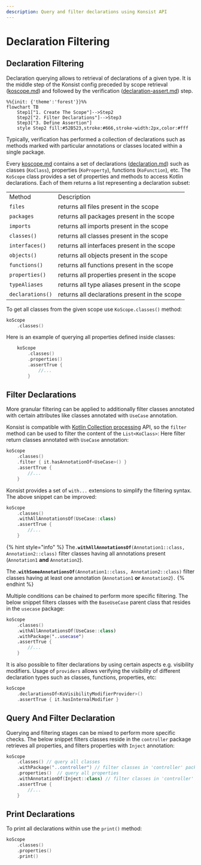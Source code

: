 ```yaml
---
description: Query and filter declarations using Konsist API
---
```


# Declaration Filtering

## Declaration Filtering

Declaration querying allows to retrieval of declarations of a given type. It is the middle step of the Konsist config preceded by scope retrieval ([koscope.md](koscope.md "mention")) and followed by the verification ([declaration-assert.md](declaration-assert.md "mention")) step.

```mermaid
%%{init: {'theme':'forest'}}%%
flowchart TB
    Step1["1. Create The Scope"]-->Step2
    Step2["2. Filter Declarations"]-->Step3
    Step3["3. Define Assertion"]
    style Step2 fill:#52B523,stroke:#666,stroke-width:2px,color:#fff
```

Typically, verification has performed a collection of declarations such as methods marked with particular annotations or classes located within a single package.

Every [koscope.md](koscope.md "mention") contains a set of declarations ([declaration.md](../features/declaration.md "mention")) such as classes (`KoClass`), properties (`KoProperty`), functions (`KoFunction`), etc. The `KoScope` class provides a set of properties and methods to access Kotlin declarations. Each of them returns a list representing a declaration subset:

|                  |                                               |
| ---------------- | --------------------------------------------- |
| Method           | Description                                   |
| `files`          | returns all files present in the scope        |
| `packages`       | returns all packages present in the scope     |
| `imports`        | returns all imports present in the scope      |
| `classes()`      | returns all classes present in the scope      |
| `interfaces()`   | returns all interfaces present in the scope   |
| `objects()`      | returns all objects present in the scope      |
| `functions()`    | returns all functions present in the scope    |
| `properties()`   | returns all properties present in the scope   |
| `typeAliases`    | returns all type aliases present in the scope |
| `declarations()` | returns all declarations present in the scope |

To get all classes from the given scope use `KoScope.classes()` method:

```kotlin
koScope
    .classes()
```

Here is an example of querying all properties defined inside classes:

```kotlin
    koScope
        .classes()
        .properties()
        .assertTrue { 
            //...
        }
```

## Filter Declarations

More granular filtering can be applied to additionally filter classes annotated with certain attributes like classes annotated with `UseCase` annotation.

Konsist is compatible with [Kotlin Collection processing](https://kotlinlang.org/docs/collections-overview.html#list) API, so the `filter` method can be used to filter the content of the `List<KoClass>`: Here filter return classes annotated with `UseCase` annotation:

```kotlin
koScope
    .classes()
    .filter { it.hasAnnotationOf<UseCase>() }
    .assertTrue { 
        //... 
    }
```

Konsist provides a set of `with...` extensions to simplify the filtering syntax. The above snippet can be improved:

```kotlin
koScope
    .classes()
    .withAllAnnotationsOf(UseCase::class)
    .assertTrue { 
        //...
    }
```

{% hint style="info" %}
The`.`**`withAllAnnotationsOf`**`(Annotation1::class, Annotation2::class)` filter classes having all annotations present (`Annotation1` **and** `Annotation2`).

The`.`**`withSomeAnnotationsOf`**`(Annotation1::class, Annotation2::class)` filter classes having at least one annotation (`Annotation1` **or** `Annotation2`)`.`
{% endhint %}

Multiple conditions can be chained to perform more specific filtering. The below snippet filters classes with the `BaseUseCase` parent class that resides in the `usecase` package:

```kotlin
koScope
    .classes()
    .withAllAnnotationsOf(UseCase::class)
    .withPackage("..usecase")
    .assertTrue { 
        //...
    }
```

It is also possible to filter declarations by using certain aspects e.g. visibility modifiers. Usage of `providers` allows verifying the visibility of different declaration types such as classes, functions, properties, etc:

```kotlin
koScope
    .declarationsOf<KoVisibilityModifierProvider>()
    .assertTrue { it.hasInternalModifier }
```

## Query And Filter Declaration

Querying and filtering stages can be mixed to perform more specific checks. The below snippet filters classes reside in the `controller` package retrieves all properties, and filters properties with `Inject` annotation:

```kotlin
koScope
    .classes() // query all classes
    .withPackage("..controller") // filter classes in 'controller' package
    .properties()  // query all properties
    .withAnnotationOf(Inject::class) // filter classes in 'controller' package
    .assertTrue { 
        //...
    }
```

## Print Declarations

To print all declarations within use the `print()` method:

```kotlin
koScope
    .classes()
    .properties()
    .print()
```
